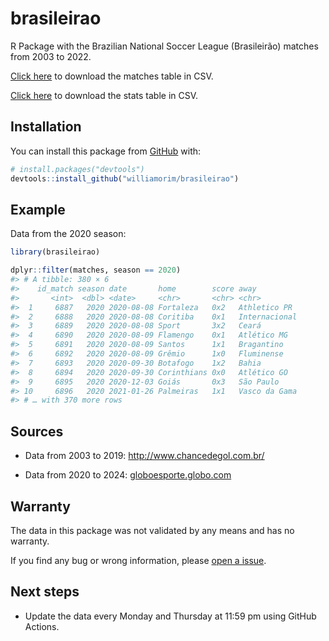 
<!-- README.md is generated from README.Rmd. Please edit that file -->

# brasileirao

R Package with the Brazilian National Soccer League (Brasileirão)
matches from 2003 to 2022.

<a href="https://raw.githubusercontent.com/williamorim/brasileirao/master/data-raw/csv/matches.csv" download="matches.csv">Click
here</a> to download the matches table in CSV.

<a href="https://raw.githubusercontent.com/williamorim/brasileirao/master/data-raw/csv/stats.csv" download="matches.csv">Click
here</a> to download the stats table in CSV.

## Installation

You can install this package from [GitHub](https://github.com/) with:

``` r
# install.packages("devtools")
devtools::install_github("williamorim/brasileirao")
```

## Example

Data from the 2020 season:

``` r
library(brasileirao)

dplyr::filter(matches, season == 2020)
#> # A tibble: 380 × 6
#>    id_match season date       home        score away         
#>       <int>  <dbl> <date>     <chr>       <chr> <chr>        
#>  1     6887   2020 2020-08-08 Fortaleza   0x2   Athletico PR 
#>  2     6888   2020 2020-08-08 Coritiba    0x1   Internacional
#>  3     6889   2020 2020-08-08 Sport       3x2   Ceará        
#>  4     6890   2020 2020-08-09 Flamengo    0x1   Atlético MG  
#>  5     6891   2020 2020-08-09 Santos      1x1   Bragantino   
#>  6     6892   2020 2020-08-09 Grêmio      1x0   Fluminense   
#>  7     6893   2020 2020-09-30 Botafogo    1x2   Bahia        
#>  8     6894   2020 2020-09-30 Corinthians 0x0   Atlético GO  
#>  9     6895   2020 2020-12-03 Goiás       0x3   São Paulo    
#> 10     6896   2020 2021-01-26 Palmeiras   1x1   Vasco da Gama
#> # … with 370 more rows
```

## Sources

-   Data from 2003 to 2019: <http://www.chancedegol.com.br/>

-   Data from 2020 to 2024:
    [globoesporte.globo.com](https://globoesporte.globo.com/futebol/brasileirao-serie-a/)

## Warranty

The data in this package was not validated by any means and has no
warranty.

If you find any bug or wrong information, please [open a
issue](https://github.com/williamorim/brasileirao/issues).

## Next steps

-   Update the data every Monday and Thursday at 11:59 pm using GitHub
    Actions.
